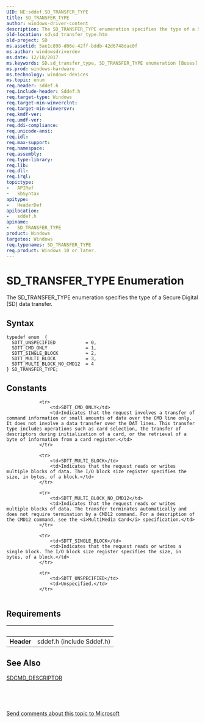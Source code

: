 ```yaml
---
UID: NE:sddef.SD_TRANSFER_TYPE
title: SD_TRANSFER_TYPE
author: windows-driver-content
description: The SD_TRANSFER_TYPE enumeration specifies the type of a Secure Digital (SD) data transfer.
old-location: sd\sd_transfer_type.htm
old-project: SD
ms.assetid: 5ae1c898-d06e-42ff-bddb-42d6748dac0f
ms.author: windowsdriverdev
ms.date: 12/18/2017
ms.keywords: SD.sd_transfer_type, SD_TRANSFER_TYPE enumeration [Buses], SDTT_SINGLE_BLOCK, SDTT_MULTI_BLOCK, sd-structs_5a149cc8-e6ba-4700-ad7c-148429d9731f.xml, sddef/SDTT_MULTI_BLOCK, SDTT_MULTI_BLOCK_NO_CMD12, sddef/SD_TRANSFER_TYPE, sddef/SDTT_CMD_ONLY, sddef/SDTT_MULTI_BLOCK_NO_CMD12, SDTT_CMD_ONLY, sddef/SDTT_SINGLE_BLOCK, SD_TRANSFER_TYPE, sddef/SDTT_UNSPECIFIED, SDTT_UNSPECIFIED
ms.prod: windows-hardware
ms.technology: windows-devices
ms.topic: enum
req.header: sddef.h
req.include-header: Sddef.h
req.target-type: Windows
req.target-min-winverclnt: 
req.target-min-winversvr: 
req.kmdf-ver: 
req.umdf-ver: 
req.ddi-compliance: 
req.unicode-ansi: 
req.idl: 
req.max-support: 
req.namespace: 
req.assembly: 
req.type-library: 
req.lib: 
req.dll: 
req.irql: 
topictype:
-	APIRef
-	kbSyntax
apitype:
-	HeaderDef
apilocation:
-	sddef.h
apiname:
-	SD_TRANSFER_TYPE
product: Windows
targetos: Windows
req.typenames: SD_TRANSFER_TYPE
req.product: Windows 10 or later.
---
```


# SD_TRANSFER_TYPE Enumeration
The SD_TRANSFER_TYPE enumeration specifies the type of a Secure Digital (SD) data transfer.

## Syntax
````
typedef enum  { 
  SDTT_UNSPECIFIED           = 0,
  SDTT_CMD_ONLY              = 1,
  SDTT_SINGLE_BLOCK          = 2,
  SDTT_MULTI_BLOCK           = 3,
  SDTT_MULTI_BLOCK_NO_CMD12  = 4
} SD_TRANSFER_TYPE;
````

## Constants

<table>
            
                <tr>
                    <td>SDTT_CMD_ONLY</td>
                    <td>Indicates that the request involves a transfer of command information or small amounts of data over the CMD line only. It does not involve a data transfer over the DAT lines. This transfer type includes operations such as card selection, the transfer of descriptors during initialization of a card, or the retrieval of a byte of information from a card register.</td>
                </tr>
            
                <tr>
                    <td>SDTT_MULTI_BLOCK</td>
                    <td>Indicates that the request reads or writes multiple blocks of data. The I/O block size register specifies the size, in bytes, of a block.</td>
                </tr>
            
                <tr>
                    <td>SDTT_MULTI_BLOCK_NO_CMD12</td>
                    <td>Indicates that the request reads or writes multiple blocks of data. The transfer terminates automatically and does not require termination by a CMD12 command. For a description of the CMD12 command, see the <i>MultiMedia Card</i> specification.</td>
                </tr>
            
                <tr>
                    <td>SDTT_SINGLE_BLOCK</td>
                    <td>Indicates that the request reads or writes a single block. The I/O block size register specifies the size, in bytes, of a block.</td>
                </tr>
            
                <tr>
                    <td>SDTT_UNSPECIFIED</td>
                    <td>Unspecified.</td>
                </tr>
</table>


## Requirements
| &nbsp; | &nbsp; |
| ---- |:---- |
| **Header** | sddef.h (include Sddef.h) |

## See Also

<a href="https://msdn.microsoft.com/7c49c394-d0b3-4594-a623-0a13825bdcec">SDCMD_DESCRIPTOR</a>



 

 

<a href="mailto:wsddocfb@microsoft.com?subject=Documentation%20feedback [SD\buses]:%20SD_TRANSFER_TYPE enumeration%20 RELEASE:%20(12/18/2017)&amp;body=%0A%0APRIVACY STATEMENT%0A%0AWe use your feedback to improve the documentation. We don't use your email address for any other purpose, and we'll remove your email address from our system after the issue that you're reporting is fixed. While we're working to fix this issue, we might send you an email message to ask for more info. Later, we might also send you an email message to let you know that we've addressed your feedback.%0A%0AFor more info about Microsoft's privacy policy, see http://privacy.microsoft.com/en-us/default.aspx." title="Send comments about this topic to Microsoft">Send comments about this topic to Microsoft</a>